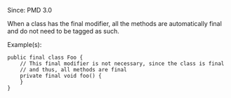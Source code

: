 Since: PMD 3.0

When a class has the final modifier, all the methods are automatically final and do not need to be
tagged as such.

Example(s):
```
public final class Foo {
    // This final modifier is not necessary, since the class is final
    // and thus, all methods are final
    private final void foo() {
    }
}
```
